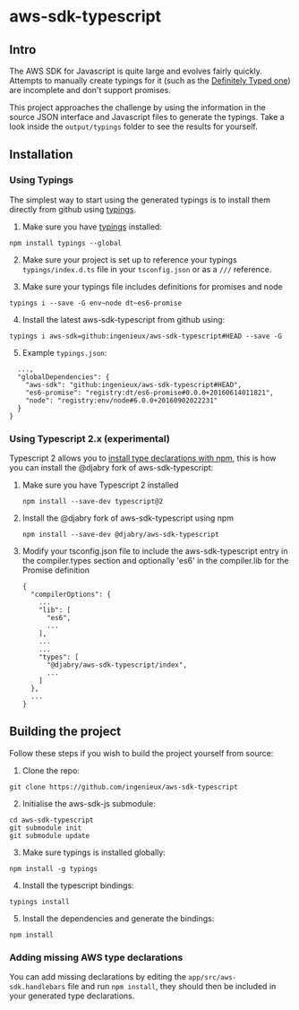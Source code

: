 # aws-sdk-typescript

## Intro

The AWS SDK for Javascript is quite large and evolves fairly quickly. Attempts to manually create typings for it (such as the [Definitely Typed one](https://github.com/DefinitelyTyped/DefinitelyTyped/tree/master/aws-sdk)) are incomplete and don't support promises.
 
This project approaches the challenge by using the information in the source JSON interface and Javascript files to generate the typings. Take a look inside the ```output/typings``` folder to see the results for yourself.

## Installation

### Using Typings

The simplest way to start using the generated typings is to install them directly from github using [typings](https://github.com/typings/typings).

1. Make sure you have [typings](https://github.com/typings/typings) installed:
 
  ```
  npm install typings --global
  ```

2. Make sure your project is set up to reference your typings `typings/index.d.ts` file in your `tsconfig.json` or as a `///` reference.

3. Make sure your typings file includes definitions for promises and node

```
typings i --save -G env~node dt~es6-promise
```

4. Install the latest aws-sdk-typescript from github using:
 
  ```
  typings i aws-sdk=github:ingenieux/aws-sdk-typescript#HEAD --save -G
  ```
  
5. Example ```typings.json```:

```
  ...,
  "globalDependencies": {
    "aws-sdk": "github:ingenieux/aws-sdk-typescript#HEAD",
    "es6-promise": "registry:dt/es6-promise#0.0.0+20160614011821",
    "node": "registry:env/node#6.0.0+20160902022231"
  }
}
```
  
### Using Typescript 2.x (experimental)

Typescript 2 allows you to [install type declarations with npm](https://blogs.msdn.microsoft.com/typescript/2016/06/15/the-future-of-declaration-files/), this is how you can install the @djabry fork of aws-sdk-typescript:

1. Make sure you have Typescript 2 installed

    ```
    npm install --save-dev typescript@2
    ```


2. Install the @djabry fork of aws-sdk-typescript using npm

    ```
    npm install --save-dev @djabry/aws-sdk-typescript
    ```
    
3. Modify your tsconfig.json file to include the aws-sdk-typescript entry in the compiler.types section and optionally 'es6' in the compiler.lib for the Promise definition

    ```
    {
      "compilerOptions": {
        ...
        "lib": [
          "es6",
          ...
        ],
        ...
        ...
        "types": [
          "@djabry/aws-sdk-typescript/index",
          ...
        ]
      },
      ...
    }
    ```

## Building the project

Follow these steps if you wish to build the project yourself from source:

1. Clone the repo:

```
git clone https://github.com/ingenieux/aws-sdk-typescript
```

2. Initialise the aws-sdk-js submodule:

```
cd aws-sdk-typescript
git submodule init
git submodule update
```

3. Make sure typings is installed globally:

```
npm install -g typings
```

4. Install the typescript bindings:

```
typings install
```

5. Install the dependencies and generate the bindings:

```
npm install
```


### Adding missing AWS type declarations

You can add missing declarations by editing the ```app/src/aws-sdk.handlebars``` file and run ```npm install```, they should then be included in your generated type declarations.
